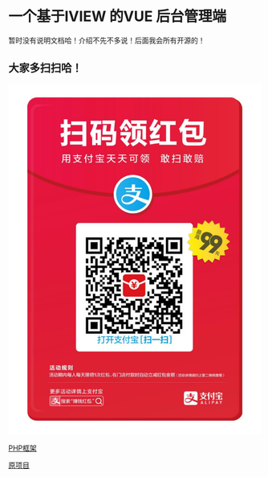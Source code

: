 # 一个基于IVIEW 的VUE 后台管理端
暂时没有说明文档哈！介绍不先不多说！后面我会所有开源的！
## 大家多扫扫哈！
![支付宝红包二维码](./static/alipay.jpg)

[PHP框架](https://gitee.com/myxingke/Hphp)

[原项目](https://github.com/myxingke/vueManage)

